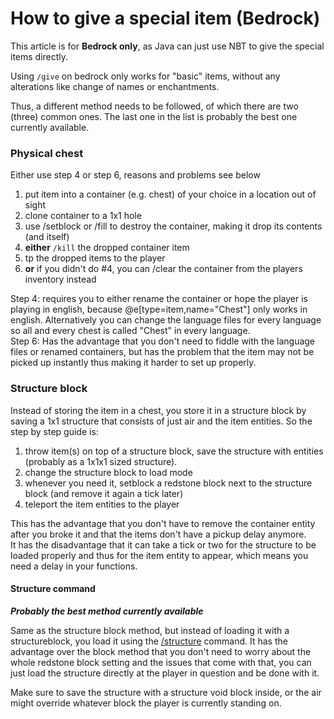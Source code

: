 # How to give a special item (Bedrock)

This article is for **Bedrock only**, as Java can just use NBT to give the special items directly.

Using `/give` on bedrock only works for "basic" items, without any alterations like change of names or enchantments.

Thus, a different method needs to be followed, of which there are two (three) common ones. The last one in the list is probably the best one currently available.

### Physical chest

Either use step 4 or step 6, reasons and problems see below

1. put item into a container (e.g. chest) of your choice in a location out of sight
2. clone container to a 1x1 hole
3. use /setblock or /fill to destroy the container, making it drop its contents (and itself)
4. **either** `/kill` the dropped container item
5. tp the dropped items to the player
6. **or** if you didn't do #4, you can /clear the container from the players inventory instead

Step 4: requires you to either rename the container or hope the player is playing in english, because @e[type=item,name="Chest"] only works in english. Alternatively you can change the language files for every language so all and every chest is called "Chest" in every language.  
Step 6: Has the advantage that you don't need to fiddle with the language files or renamed containers, but has the problem that the item may not be picked up instantly thus making it harder to set up properly.

### Structure block

Instead of storing the item in a chest, you store it in a structure block by saving a 1x1 structure that consists of just air and the item entities. So the step by step guide is:

1. throw item(s) on top of a structure block, save the structure with entities (probably as a 1x1x1 sized structure).
2. change the structure block to load mode
3. whenever you need it, setblock a redstone block next to the structure block (and remove it again a tick later)
4. teleport the item entities to the player

This has the advantage that you don't have to remove the container entity after you broke it and that the items don't have a pickup delay anymore.  
It has the disadvantage that it can take a tick or two for the structure to be loaded properly and thus for the item entity to appear, which means you need a delay in your functions.

#### Structure command

**_Probably the best method currently available_**

Same as the structure block method, but instead of loading it with a structureblock, you load it using the [/structure](https://minecraft.gamepedia.com/Commands/structure) command. It has the advantage over the block method that you don't need to worry about the whole redstone block setting and the issues that come with that, you can just load the structure directly at the player in question and be done with it.

Make sure to save the structure with a structure void block inside, or the air might override whatever block the player is currently standing on.